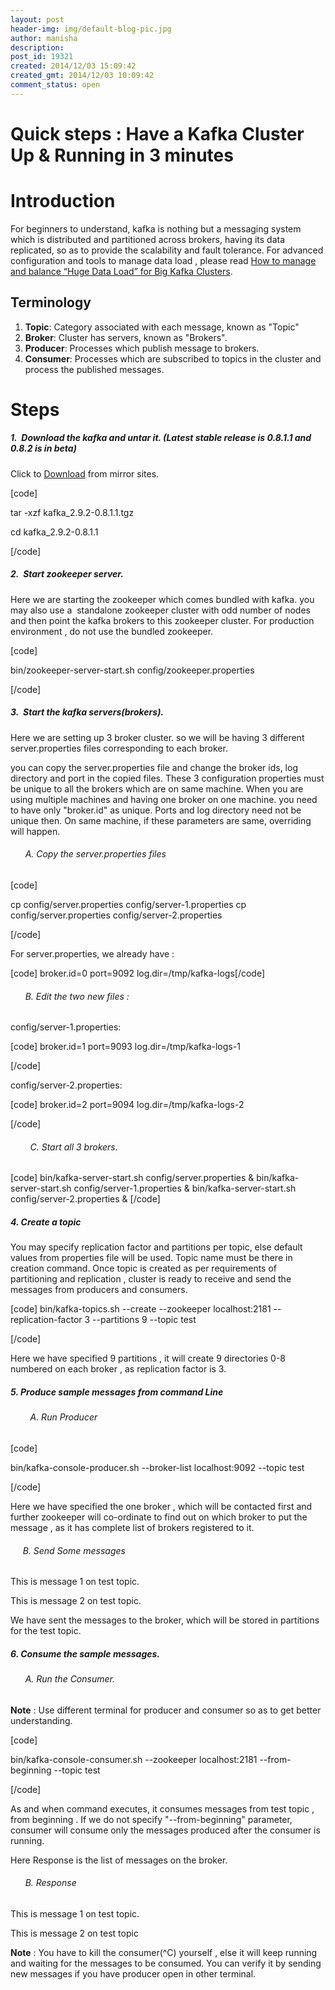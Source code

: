 ```yaml
---
layout: post
header-img: img/default-blog-pic.jpg
author: manisha
description: 
post_id: 19321
created: 2014/12/03 15:09:42
created_gmt: 2014/12/03 10:09:42
comment_status: open
---
```


# Quick steps : Have a Kafka Cluster Up & Running in 3 minutes

# Introduction

For beginners to understand, kafka is nothing but a messaging system which is distributed and partitioned across brokers, having its data replicated, so as to provide the scalability and fault tolerance. For advanced configuration and tools to manage data load , please read [How to manage and balance “Huge Data Load” for Big Kafka Clusters][1]. 

## Terminology

  1. **Topic**: Category associated with each message, known as "Topic" 
  2. **Broker**: Cluster has servers, known as "Brokers". 
  3. **Producer**: Processes which publish message to brokers. 
  4. **Consumer**: Processes which are subscribed to topics in the cluster and process the published messages.

# Steps 

##### 1.  Download the kafka and untar it. (Latest stable release is 0.8.1.1 and 0.8.2 is in beta)

Click to [Download][2] from mirror sites.

[code]

tar -xzf kafka_2.9.2-0.8.1.1.tgz

cd kafka_2.9.2-0.8.1.1

[/code] 

##### 2.  Start zookeeper server.

Here we are starting the zookeeper which comes bundled with kafka. you may also use a  standalone zookeeper cluster with odd number of nodes and then point the kafka brokers to this zookeeper cluster. For production environment , do not use the bundled zookeeper.

[code]

bin/zookeeper-server-start.sh config/zookeeper.properties

[/code] 

##### 3.  Start the kafka servers(brokers).

Here we are setting up 3 broker cluster. so we will be having 3 different server.properties files corresponding to each broker.

you can copy the server.properties file and change the broker ids, log directory and port in the copied files. These 3 configuration properties must be unique to all the brokers which are on same machine. When you are using multiple machines and having one broker on one machine. you need to have only "broker.id" as unique. Ports and log directory need not be unique then. On same machine, if these parameters are same, overriding will happen. 

######       A. Copy the server.properties files

[code]

cp config/server.properties config/server-1.properties cp config/server.properties config/server-2.properties

[/code]

For server.properties, we already have :

[code] broker.id=0 port=9092 log.dir=/tmp/kafka-logs[/code] 

######       B. Edit the two new files :

config/server-1.properties:

[code] broker.id=1 port=9093 log.dir=/tmp/kafka-logs-1

[/code]

config/server-2.properties:

[code] broker.id=2 port=9094 log.dir=/tmp/kafka-logs-2

[/code] 

######         C. Start all 3 brokers.

[code] bin/kafka-server-start.sh config/server.properties & bin/kafka-server-start.sh config/server-1.properties & bin/kafka-server-start.sh config/server-2.properties & [/code] 

##### 4\. Create a topic

You may specify replication factor and partitions per topic, else default values from properties file will be used. Topic name must be there in creation command. Once topic is created as per requirements of partitioning and replication , cluster is ready to receive and send the messages from producers and consumers.

[code] bin/kafka-topics.sh --create --zookeeper localhost:2181 --replication-factor 3 --partitions 9 --topic test

[/code]

Here we have specified 9 partitions , it will create 9 directories 0-8 numbered on each broker , as replication factor is 3. 

##### 5\. Produce sample messages from command Line

######         A. Run Producer

[code]

bin/kafka-console-producer.sh --broker-list localhost:9092 --topic test

[/code]

Here we have specified the one broker , which will be contacted first and further zookeeper will co-ordinate to find out on which broker to put the message , as it has complete list of brokers registered to it. 

######      B. Send Some messages

This is message 1 on test topic.

This is message 2 on test topic.

We have sent the messages to the broker, which will be stored in partitions for the test topic. 

##### 6\. Consume the sample messages.

######       A. Run the Consumer.

**Note** : Use different terminal for producer and consumer so as to get better understanding.

[code]

bin/kafka-console-consumer.sh --zookeeper localhost:2181 --from-beginning --topic test

[/code]

As and when command executes, it consumes messages from test topic , from beginning . If we do not specify "--from-beginning" parameter, consumer will consume only the messages produced after the consumer is running.

Here Response is the list of messages on the broker. 

######       B. Response

This is message 1 on test topic.

This is message 2 on test topic

**Note** : You have to kill the consumer(^C) yourself , else it will keep running and waiting for the messages to be consumed. You can verify it by sending new messages if you have producer open in other terminal.

   [1]: http://xebee.xebia.in/index.php/2014/12/04/how-to-manage-and-balance-huge-data-load-for-big-kafka-clusters/
   [2]: https://www.apache.org/dyn/closer.cgi?path=/kafka/0.8.1.1/kafka_2.9.2-0.8.1.1.tgz (Download)